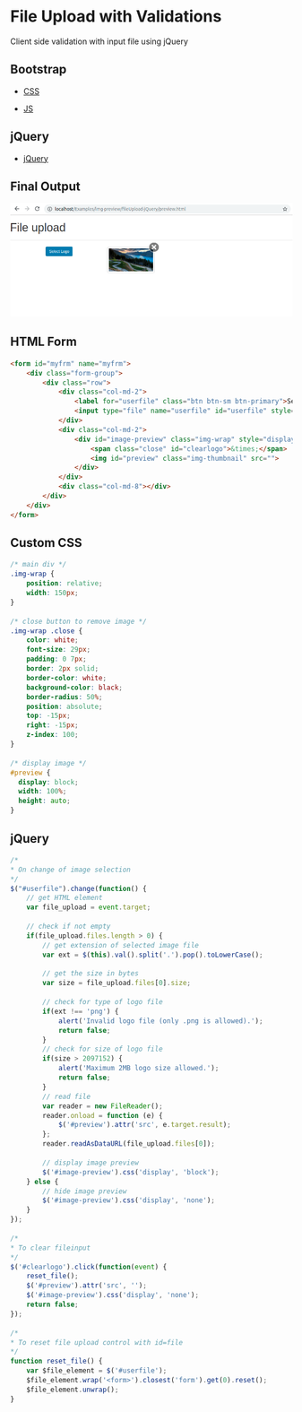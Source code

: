 # File Upload with Validations
Client side validation with input file using jQuery

## Bootstrap
* [CSS](https://maxcdn.bootstrapcdn.com/bootstrap/3.3.7/css/bootstrap.min.css)

* [JS](https://maxcdn.bootstrapcdn.com/bootstrap/3.3.7/js/bootstrap.min.js)

## jQuery

* [jQuery](https://ajax.googleapis.com/ajax/libs/jquery/1.12.4/jquery.min.js)

## Final Output

![alt text](https://github.com/AniruddhPurohit/fileUpload-jQuery/blob/master/screen.png "Final Output")

## HTML Form

```html
<form id="myfrm" name="myfrm">
    <div class="form-group">
        <div class="row">
            <div class="col-md-2">
                <label for="userfile" class="btn btn-sm btn-primary">Select Logo</label>
                <input type="file" name="userfile" id="userfile" style="display: none;">		
            </div>
            <div class="col-md-2">
                <div id="image-preview" class="img-wrap" style="display:none;">
                    <span class="close" id="clearlogo">&times;</span>
                    <img id="preview" class="img-thumbnail" src="">
                </div>
            </div>
            <div class="col-md-8"></div>
        </div>
    </div>
</form>
```

## Custom CSS

```css
/* main div */
.img-wrap {
    position: relative;
    width: 150px;
}

/* close button to remove image */
.img-wrap .close {
    color: white;
    font-size: 29px;
    padding: 0 7px;
    border: 2px solid;
    border-color: white;
    background-color: black;
    border-radius: 50%;
    position: absolute;
    top: -15px;
    right: -15px;
    z-index: 100;
}

/* display image */
#preview {
  display: block;
  width: 100%;
  height: auto;
}
```
## jQuery

```javascript
/*
* On change of image selection
*/
$("#userfile").change(function() {
    // get HTML element
    var file_upload = event.target;

    // check if not empty
    if(file_upload.files.length > 0) {
        // get extension of selected image file
        var ext = $(this).val().split('.').pop().toLowerCase();
        
        // get the size in bytes
        var size = file_upload.files[0].size;

        // check for type of logo file
        if(ext !== 'png') {
            alert('Invalid logo file (only .png is allowed).');
            return false;
        }
        // check for size of logo file
        if(size > 2097152) {
            alert('Maximum 2MB logo size allowed.');
            return false;
        }
        // read file
        var reader = new FileReader();
        reader.onload = function (e) {
            $('#preview').attr('src', e.target.result);
        };
        reader.readAsDataURL(file_upload.files[0]);

        // display image preview
        $('#image-preview').css('display', 'block');
    } else {
        // hide image preview
        $('#image-preview').css('display', 'none');
    }
});

/*
* To clear fileinput
*/
$('#clearlogo').click(function(event) {
    reset_file();
    $('#preview').attr('src', '');
    $('#image-preview').css('display', 'none');
    return false;
});

/*
* To reset file upload control with id=file
*/
function reset_file() {
    var $file_element = $('#userfile');
    $file_element.wrap('<form>').closest('form').get(0).reset();
    $file_element.unwrap();
}
```